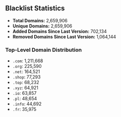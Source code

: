 ## Blacklist Statistics

- **Total Domains:** 2,659,906
- **Unique Domains:** 2,659,906
- **Added Domains Since Last Version:** 702,134
- **Removed Domains Since Last Version:** 1,064,144

### Top-Level Domain Distribution

-  `.com`: 1,211,668
-  `.org`: 225,590
-  `.net`: 164,521
-  `.shop`: 77,293
-  `.top`: 68,232
-  `.xyz`: 64,921
-  `.io`: 63,857
-  `.pl`: 48,654
-  `.info`: 44,692
-  `.fr`: 35,975
